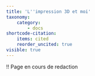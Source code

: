 ```yaml
---
title: 'L''impression 3D et moi'
taxonomy:
    category:
        - docs
shortcode-citation:
    items: cited
    reorder_uncited: true
visible: true
---
```


!! Page en cours de redaction
